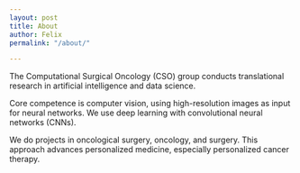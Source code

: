```yaml
---
layout: post
title: About
author: Felix
permalink: "/about/"

---
```

The Computational Surgical Oncology (CSO) group conducts translational research in artificial intelligence and data science.

Core competence is computer vision, using high-resolution images as input for neural networks. We use deep learning with convolutional neural networks (CNNs). 

We do projects in oncological surgery, oncology, and surgery. This approach advances personalized medicine, especially personalized cancer therapy.